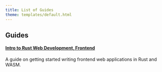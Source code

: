 ```yaml
---
title: List of Guides
theme: templates/default.html
---
```


Guides
------

#### [Intro to Rust Web Development, Frontend](/guides/intro-to-rust-web)
A guide on getting started writing frontend web applications in Rust and WASM.
